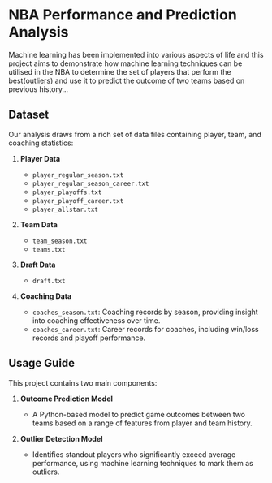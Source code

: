 # NBA Performance and Prediction Analysis

Machine learning has been implemented into various aspects of life and this project aims to demonstrate how machine learning techniques can be utilised in the NBA to determine the set of players 
that perform the best(outliers) and use it to predict the outcome of two teams based on previous history...

## Dataset

Our analysis draws from a rich set of data files containing player, team, and coaching statistics:

1. **Player Data**
   - `player_regular_season.txt`
   - `player_regular_season_career.txt`
   - `player_playoffs.txt`
   - `player_playoff_career.txt`
   - `player_allstar.txt`

2. **Team Data**
   - `team_season.txt`
   - `teams.txt`

3. **Draft Data**
   - `draft.txt`

4. **Coaching Data**
   - `coaches_season.txt`: Coaching records by season, providing insight into coaching effectiveness over time.
   - `coaches_career.txt`: Career records for coaches, including win/loss records and playoff performance.

## Usage Guide

This project contains two main components:

1. **Outcome Prediction Model**
   - A Python-based model to predict game outcomes between two teams based on a range of features from player and team history.

2. **Outlier Detection Model**
   - Identifies standout players who significantly exceed average performance, using machine learning techniques to mark them as outliers. 


